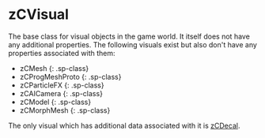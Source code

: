 # zCVisual

The base class for visual objects in the game world. It itself does not have any additional properties. The following
visuals exist but also don't have any properties associated with them:

- zCMesh
  {: .sp-class}
- zCProgMeshProto
  {: .sp-class}
- zCParticleFX
  {: .sp-class}
- zCAICamera
  {: .sp-class}
- zCModel
  {: .sp-class}
- zCMorphMesh
  {: .sp-class}

The only visual which has additional data associated with it is [zCDecal](zCDecal.md).
